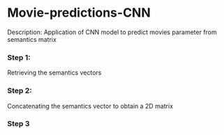# Movie-predictions-CNN

Description:
Application of CNN model to predict movies parameter from semantics matrix

### Step 1:

Retrieving the semantics vectors

### Step 2: 
 
Concatenating the semantics vector to obtain a 2D matrix 

### Step 3

